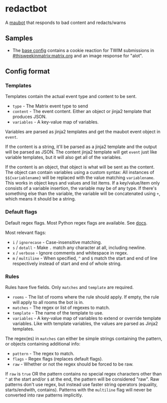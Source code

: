 # redactbot
A [maubot](https://github.com/maubot/maubot) that responds to bad content and redacts/warns

## Samples
* The [base config](base-config.yaml) contains a cookie reaction for TWIM submissions
  in [#thisweekinmatrix:matrix.org](https://matrix.to/#/#thisweekinmatrix:matrix.org)
  and an image response for "alot".

## Config format
### Templates
Templates contain the actual event type and content to be sent.
* `type` - The Matrix event type to send
* `content` - The event content. Either an object or jinja2 template that produces JSON.
* `variables` - A key-value map of variables.

Variables are parsed as jinja2 templates and get the maubot event object in `event`.

If the content is a string, it'll be parsed as a jinja2 template and the output
will be parsed as JSON. The content jinja2 template will get `event` just like
variable templates, but it will also get all of the variables.

If the content is an object, that object is what will be sent as the content.
The object can contain variables using a custom syntax: All instances of
`$${variablename}` will be replaced with the value matching `variablename`.
This works in object keys and values and list items. If a key/value/item only
consists of a variable insertion, the variable may be of any type. If there's
something else than the variable, the variable will be concatenated using `+`,
which means it should be a string.

### Default flags
Default regex flags. Most Python regex flags are available.
See [docs](https://docs.python.org/3/library/re.html#re.A).

Most relevant flags:
* `i` / `ignorecase` - Case-insensitive matching.
* `s` / `dotall` - Make `.` match any character at all, including newline.
* `x` / `verbose` - Ignore comments and whitespace in regex.
* `m` / `multiline` - When specified, `^` and `$` match the start and end of
                      line respectively instead of start and end of whole string.

### Rules
Rules have five fields. Only `matches` and `template` are required.
* `rooms` - The list of rooms where the rule should apply.
            If empty, the rule will apply to all rooms the bot is in.
* `matches` - The regex or list of regexes to match.
* `template` - The name of the template to use.
* `variables` - A key-value map of variables to extend or override template variables.
                Like with template variables, the values are parsed as Jinja2 templates.

The regex(es) in `matches` can either be simple strings containing the pattern,
or objects containing additional info:
* `pattern` - The regex to match.
* `flags` - Regex flags (replaces default flags).
* `raw` - Whether or not the regex should be forced to be raw.

If `raw` is `true` OR the pattern contains no special regex characters other
than `^` at the start and/or `$` at the end, the pattern will be considered
"raw". Raw patterns don't use regex, but instead use faster string operators
(equality, starts/endwith, contains). Patterns with the `multiline` flag will
never be converted into raw patterns implicitly.
